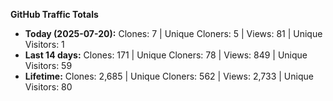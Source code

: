 
**GitHub Traffic Totals**

- **Today (2025-07-20):** Clones: 7 | Unique Cloners: 5 | Views: 81 | Unique Visitors: 1
- **Last 14 days:** Clones: 171 | Unique Cloners: 78 | Views: 849 | Unique Visitors: 59
- **Lifetime:** Clones: 2,685 | Unique Cloners: 562 | Views: 2,733 | Unique Visitors: 80
